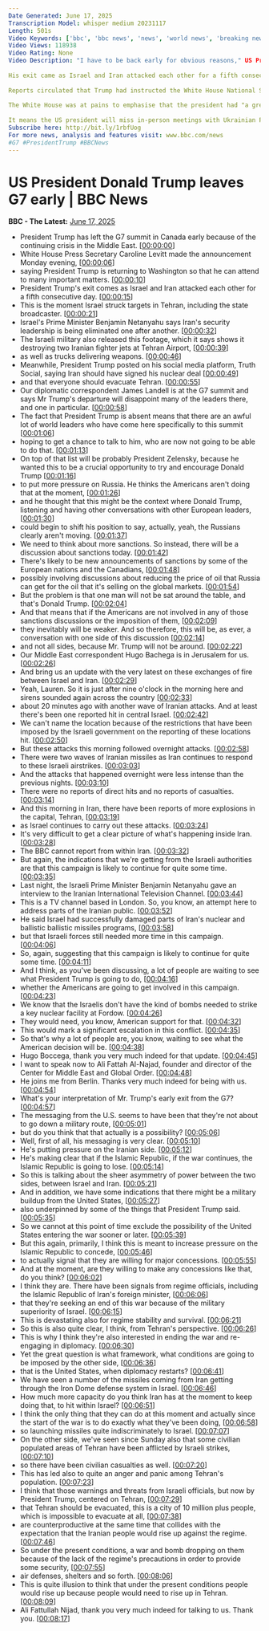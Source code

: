 ```yaml
---
Date Generated: June 17, 2025
Transcription Model: whisper medium 20231117
Length: 501s
Video Keywords: ['bbc', 'bbc news', 'news', 'world news', 'breaking news', 'us news', 'world', 'america', 'usa', 'usa news', 'india news']
Video Views: 118938
Video Rating: None
Video Description: "I have to be back early for obvious reasons," US President Donald Trump told reporters as he left the G7 summit in Canada a day early.
 
His exit came as Israel and Iran attacked each other for a fifth consecutive day.
 
Reports circulated that Trump had instructed the White House National Security Council to meet upon his return.
 
The White House was at pains to emphasise that the president had "a great day" at the summit, saying much was accomplished, including a trade deal between the US and UK.
 
It means the US president will miss in-person meetings with Ukrainian President Volodymyr Zelensky and Mexican President Claudia Sheinbaum that were scheduled for Tuesday, the final day of the summit.
Subscribe here: http://bit.ly/1rbfUog
For more news, analysis and features visit: www.bbc.com/news 
#G7 #PresidentTrump #BBCNews
---
```


# US President Donald Trump leaves G7 early | BBC News
**BBC - The Latest:** [June 17, 2025](https://www.youtube.com/watch?v=hlqxBTHHQlE)
*  President Trump has left the G7 summit in Canada early because of the continuing crisis in the Middle East. [[00:00:00](https://www.youtube.com/watch?v=hlqxBTHHQlE&t=0.0s)]
*  White House Press Secretary Caroline Levitt made the announcement Monday evening, [[00:00:06](https://www.youtube.com/watch?v=hlqxBTHHQlE&t=6.2s)]
*  saying President Trump is returning to Washington so that he can attend to many important matters. [[00:00:10](https://www.youtube.com/watch?v=hlqxBTHHQlE&t=10.0s)]
*  President Trump's exit comes as Israel and Iran attacked each other for a fifth consecutive day. [[00:00:15](https://www.youtube.com/watch?v=hlqxBTHHQlE&t=15.200000000000001s)]
*  This is the moment Israel struck targets in Tehran, including the state broadcaster. [[00:00:21](https://www.youtube.com/watch?v=hlqxBTHHQlE&t=21.0s)]
*  Israel's Prime Minister Benjamin Netanyahu says Iran's security leadership is being eliminated one after another. [[00:00:32](https://www.youtube.com/watch?v=hlqxBTHHQlE&t=32.0s)]
*  The Israeli military also released this footage, which it says shows it destroying two Iranian fighter jets at Tehran Airport, [[00:00:39](https://www.youtube.com/watch?v=hlqxBTHHQlE&t=39.0s)]
*  as well as trucks delivering weapons. [[00:00:46](https://www.youtube.com/watch?v=hlqxBTHHQlE&t=46.0s)]
*  Meanwhile, President Trump posted on his social media platform, Truth Social, saying Iran should have signed his nuclear deal [[00:00:49](https://www.youtube.com/watch?v=hlqxBTHHQlE&t=49.0s)]
*  and that everyone should evacuate Tehran. [[00:00:55](https://www.youtube.com/watch?v=hlqxBTHHQlE&t=55.0s)]
*  Our diplomatic correspondent James Landell is at the G7 summit and says Mr Trump's departure will disappoint many of the leaders there, and one in particular. [[00:00:58](https://www.youtube.com/watch?v=hlqxBTHHQlE&t=58.0s)]
*  The fact that President Trump is absent means that there are an awful lot of world leaders who have come here specifically to this summit [[00:01:06](https://www.youtube.com/watch?v=hlqxBTHHQlE&t=66.0s)]
*  hoping to get a chance to talk to him, who are now not going to be able to do that. [[00:01:13](https://www.youtube.com/watch?v=hlqxBTHHQlE&t=73.0s)]
*  On top of that list will be probably President Zelensky, because he wanted this to be a crucial opportunity to try and encourage Donald Trump [[00:01:16](https://www.youtube.com/watch?v=hlqxBTHHQlE&t=76.0s)]
*  to put more pressure on Russia. He thinks the Americans aren't doing that at the moment, [[00:01:26](https://www.youtube.com/watch?v=hlqxBTHHQlE&t=86.0s)]
*  and he thought that this might be the context where Donald Trump, listening and having other conversations with other European leaders, [[00:01:30](https://www.youtube.com/watch?v=hlqxBTHHQlE&t=90.0s)]
*  could begin to shift his position to say, actually, yeah, the Russians clearly aren't moving. [[00:01:37](https://www.youtube.com/watch?v=hlqxBTHHQlE&t=97.0s)]
*  We need to think about more sanctions. So instead, there will be a discussion about sanctions today. [[00:01:42](https://www.youtube.com/watch?v=hlqxBTHHQlE&t=102.0s)]
*  There's likely to be new announcements of sanctions by some of the European nations and the Canadians, [[00:01:48](https://www.youtube.com/watch?v=hlqxBTHHQlE&t=108.0s)]
*  possibly involving discussions about reducing the price of oil that Russia can get for the oil that it's selling on the global markets. [[00:01:54](https://www.youtube.com/watch?v=hlqxBTHHQlE&t=114.0s)]
*  But the problem is that one man will not be sat around the table, and that's Donald Trump. [[00:02:04](https://www.youtube.com/watch?v=hlqxBTHHQlE&t=124.0s)]
*  And that means that if the Americans are not involved in any of those sanctions discussions or the imposition of them, [[00:02:09](https://www.youtube.com/watch?v=hlqxBTHHQlE&t=129.0s)]
*  they inevitably will be weaker. And so therefore, this will be, as ever, a conversation with one side of this discussion [[00:02:14](https://www.youtube.com/watch?v=hlqxBTHHQlE&t=134.0s)]
*  and not all sides, because Mr. Trump will not be around. [[00:02:22](https://www.youtube.com/watch?v=hlqxBTHHQlE&t=142.0s)]
*  Our Middle East correspondent Hugo Bachega is in Jerusalem for us. [[00:02:26](https://www.youtube.com/watch?v=hlqxBTHHQlE&t=146.0s)]
*  And bring us an update with the very latest on these exchanges of fire between Israel and Iran. [[00:02:29](https://www.youtube.com/watch?v=hlqxBTHHQlE&t=149.0s)]
*  Yeah, Lauren. So it is just after nine o'clock in the morning here and sirens sounded again across the country [[00:02:33](https://www.youtube.com/watch?v=hlqxBTHHQlE&t=153.0s)]
*  about 20 minutes ago with another wave of Iranian attacks. And at least there's been one reported hit in central Israel. [[00:02:42](https://www.youtube.com/watch?v=hlqxBTHHQlE&t=162.0s)]
*  We can't name the location because of the restrictions that have been imposed by the Israeli government on the reporting of these locations hit. [[00:02:50](https://www.youtube.com/watch?v=hlqxBTHHQlE&t=170.0s)]
*  But these attacks this morning followed overnight attacks. [[00:02:58](https://www.youtube.com/watch?v=hlqxBTHHQlE&t=178.0s)]
*  There were two waves of Iranian missiles as Iran continues to respond to these Israeli airstrikes. [[00:03:03](https://www.youtube.com/watch?v=hlqxBTHHQlE&t=183.0s)]
*  And the attacks that happened overnight were less intense than the previous nights. [[00:03:10](https://www.youtube.com/watch?v=hlqxBTHHQlE&t=190.0s)]
*  There were no reports of direct hits and no reports of casualties. [[00:03:14](https://www.youtube.com/watch?v=hlqxBTHHQlE&t=194.0s)]
*  And this morning in Iran, there have been reports of more explosions in the capital, Tehran, [[00:03:19](https://www.youtube.com/watch?v=hlqxBTHHQlE&t=199.0s)]
*  as Israel continues to carry out these attacks. [[00:03:24](https://www.youtube.com/watch?v=hlqxBTHHQlE&t=204.0s)]
*  It's very difficult to get a clear picture of what's happening inside Iran. [[00:03:28](https://www.youtube.com/watch?v=hlqxBTHHQlE&t=208.0s)]
*  The BBC cannot report from within Iran. [[00:03:32](https://www.youtube.com/watch?v=hlqxBTHHQlE&t=212.0s)]
*  But again, the indications that we're getting from the Israeli authorities are that this campaign is likely to continue for quite some time. [[00:03:35](https://www.youtube.com/watch?v=hlqxBTHHQlE&t=215.0s)]
*  Last night, the Israeli Prime Minister Benjamin Netanyahu gave an interview to the Iranian International Television Channel. [[00:03:44](https://www.youtube.com/watch?v=hlqxBTHHQlE&t=224.0s)]
*  This is a TV channel based in London. So, you know, an attempt here to address parts of the Iranian public. [[00:03:52](https://www.youtube.com/watch?v=hlqxBTHHQlE&t=232.0s)]
*  He said Israel had successfully damaged parts of Iran's nuclear and ballistic ballistic missiles programs, [[00:03:58](https://www.youtube.com/watch?v=hlqxBTHHQlE&t=238.0s)]
*  but that Israeli forces still needed more time in this campaign. [[00:04:06](https://www.youtube.com/watch?v=hlqxBTHHQlE&t=246.0s)]
*  So, again, suggesting that this campaign is likely to continue for quite some time. [[00:04:11](https://www.youtube.com/watch?v=hlqxBTHHQlE&t=251.0s)]
*  And I think, as you've been discussing, a lot of people are waiting to see what President Trump is going to do, [[00:04:16](https://www.youtube.com/watch?v=hlqxBTHHQlE&t=256.0s)]
*  whether the Americans are going to get involved in this campaign. [[00:04:23](https://www.youtube.com/watch?v=hlqxBTHHQlE&t=263.0s)]
*  We know that the Israelis don't have the kind of bombs needed to strike a key nuclear facility at Fordow. [[00:04:26](https://www.youtube.com/watch?v=hlqxBTHHQlE&t=266.0s)]
*  They would need, you know, American support for that. [[00:04:32](https://www.youtube.com/watch?v=hlqxBTHHQlE&t=272.0s)]
*  This would mark a significant escalation in this conflict. [[00:04:35](https://www.youtube.com/watch?v=hlqxBTHHQlE&t=275.0s)]
*  So that's why a lot of people are, you know, waiting to see what the American decision will be. [[00:04:38](https://www.youtube.com/watch?v=hlqxBTHHQlE&t=278.0s)]
*  Hugo Boccega, thank you very much indeed for that update. [[00:04:45](https://www.youtube.com/watch?v=hlqxBTHHQlE&t=285.0s)]
*  I want to speak now to Ali Fattah Al-Najad, founder and director of the Center for Middle East and Global Order. [[00:04:48](https://www.youtube.com/watch?v=hlqxBTHHQlE&t=288.0s)]
*  He joins me from Berlin. Thanks very much indeed for being with us. [[00:04:54](https://www.youtube.com/watch?v=hlqxBTHHQlE&t=294.0s)]
*  What's your interpretation of Mr. Trump's early exit from the G7? [[00:04:57](https://www.youtube.com/watch?v=hlqxBTHHQlE&t=297.0s)]
*  The messaging from the U.S. seems to have been that they're not about to go down a military route, [[00:05:01](https://www.youtube.com/watch?v=hlqxBTHHQlE&t=301.0s)]
*  but do you think that that actually is a possibility? [[00:05:06](https://www.youtube.com/watch?v=hlqxBTHHQlE&t=306.0s)]
*  Well, first of all, his messaging is very clear. [[00:05:10](https://www.youtube.com/watch?v=hlqxBTHHQlE&t=310.0s)]
*  He's putting pressure on the Iranian side. [[00:05:12](https://www.youtube.com/watch?v=hlqxBTHHQlE&t=312.0s)]
*  He's making clear that if the Islamic Republic, if the war continues, the Islamic Republic is going to lose. [[00:05:14](https://www.youtube.com/watch?v=hlqxBTHHQlE&t=314.0s)]
*  So this is talking about the sheer asymmetry of power between the two sides, between Israel and Iran. [[00:05:21](https://www.youtube.com/watch?v=hlqxBTHHQlE&t=321.0s)]
*  And in addition, we have some indications that there might be a military buildup from the United States, [[00:05:27](https://www.youtube.com/watch?v=hlqxBTHHQlE&t=327.0s)]
*  also underpinned by some of the things that President Trump said. [[00:05:35](https://www.youtube.com/watch?v=hlqxBTHHQlE&t=335.0s)]
*  So we cannot at this point of time exclude the possibility of the United States entering the war sooner or later. [[00:05:39](https://www.youtube.com/watch?v=hlqxBTHHQlE&t=339.0s)]
*  But this again, primarily, I think this is meant to increase pressure on the Islamic Republic to concede, [[00:05:46](https://www.youtube.com/watch?v=hlqxBTHHQlE&t=346.0s)]
*  to actually signal that they are willing for major concessions. [[00:05:55](https://www.youtube.com/watch?v=hlqxBTHHQlE&t=355.0s)]
*  And at the moment, are they willing to make any concessions like that, do you think? [[00:06:02](https://www.youtube.com/watch?v=hlqxBTHHQlE&t=362.0s)]
*  I think they are. There have been signals from regime officials, including the Islamic Republic of Iran's foreign minister, [[00:06:06](https://www.youtube.com/watch?v=hlqxBTHHQlE&t=366.0s)]
*  that they're seeking an end of this war because of the military superiority of Israel. [[00:06:15](https://www.youtube.com/watch?v=hlqxBTHHQlE&t=375.0s)]
*  This is devastating also for regime stability and survival. [[00:06:21](https://www.youtube.com/watch?v=hlqxBTHHQlE&t=381.0s)]
*  So this is also quite clear, I think, from Tehran's perspective. [[00:06:26](https://www.youtube.com/watch?v=hlqxBTHHQlE&t=386.0s)]
*  This is why I think they're also interested in ending the war and re-engaging in diplomacy. [[00:06:30](https://www.youtube.com/watch?v=hlqxBTHHQlE&t=390.0s)]
*  Yet the great question is what framework, what conditions are going to be imposed by the other side, [[00:06:36](https://www.youtube.com/watch?v=hlqxBTHHQlE&t=396.0s)]
*  that is the United States, when diplomacy restarts? [[00:06:41](https://www.youtube.com/watch?v=hlqxBTHHQlE&t=401.0s)]
*  We have seen a number of the missiles coming from Iran getting through the Iron Dome defense system in Israel. [[00:06:46](https://www.youtube.com/watch?v=hlqxBTHHQlE&t=406.0s)]
*  How much more capacity do you think Iran has at the moment to keep doing that, to hit within Israel? [[00:06:51](https://www.youtube.com/watch?v=hlqxBTHHQlE&t=411.0s)]
*  I think the only thing that they can do at this moment and actually since the start of the war is to do exactly what they've been doing, [[00:06:58](https://www.youtube.com/watch?v=hlqxBTHHQlE&t=418.0s)]
*  so launching missiles quite indiscriminately to Israel. [[00:07:07](https://www.youtube.com/watch?v=hlqxBTHHQlE&t=427.0s)]
*  On the other side, we've seen since Sunday also that some civilian populated areas of Tehran have been afflicted by Israeli strikes, [[00:07:10](https://www.youtube.com/watch?v=hlqxBTHHQlE&t=430.0s)]
*  so there have been civilian casualties as well. [[00:07:20](https://www.youtube.com/watch?v=hlqxBTHHQlE&t=440.0s)]
*  This has led also to quite an anger and panic among Tehran's population. [[00:07:23](https://www.youtube.com/watch?v=hlqxBTHHQlE&t=443.0s)]
*  I think that those warnings and threats from Israeli officials, but now by President Trump, centered on Tehran, [[00:07:29](https://www.youtube.com/watch?v=hlqxBTHHQlE&t=449.0s)]
*  that Tehran should be evacuated, this is a city of 10 million plus people, which is impossible to evacuate at all, [[00:07:38](https://www.youtube.com/watch?v=hlqxBTHHQlE&t=458.0s)]
*  are counterproductive at the same time that collides with the expectation that the Iranian people would rise up against the regime. [[00:07:46](https://www.youtube.com/watch?v=hlqxBTHHQlE&t=466.0s)]
*  So under the present conditions, a war and bomb dropping on them because of the lack of the regime's precautions in order to provide some security, [[00:07:55](https://www.youtube.com/watch?v=hlqxBTHHQlE&t=475.0s)]
*  air defenses, shelters and so forth. [[00:08:06](https://www.youtube.com/watch?v=hlqxBTHHQlE&t=486.0s)]
*  This is quite illusion to think that under the present conditions people would rise up because people would need to rise up in Tehran. [[00:08:09](https://www.youtube.com/watch?v=hlqxBTHHQlE&t=489.0s)]
*  Ali Fattullah Nijad, thank you very much indeed for talking to us. Thank you. [[00:08:17](https://www.youtube.com/watch?v=hlqxBTHHQlE&t=497.0s)]
